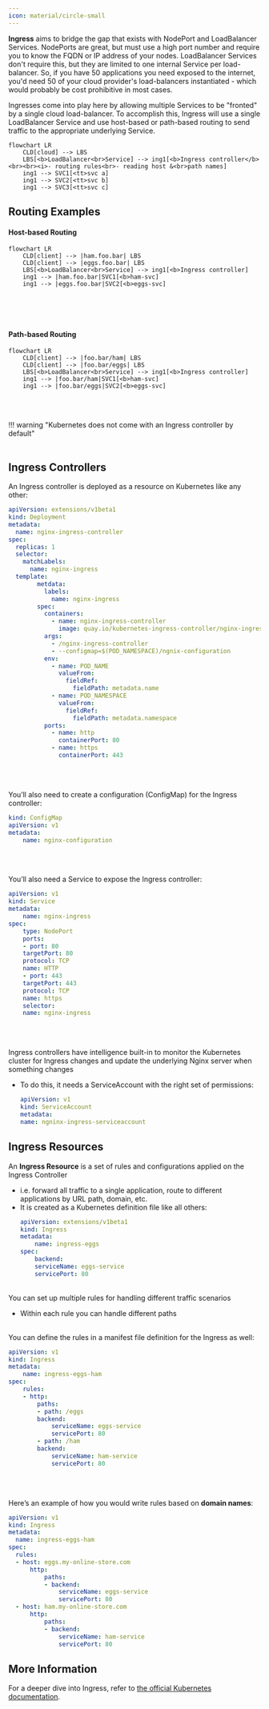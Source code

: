 ```yaml
---
icon: material/circle-small
---
```

**Ingress** aims to bridge the gap that exists with NodePort and LoadBalancer Services. NodePorts are great, but must use a high port number and require you to know the FQDN or IP address of your nodes. LoadBalancer Services don't require this, but they are limited to one internal Service per load-balancer. So, if you have 50 applications you need exposed to the internet, you'd need 50 of your cloud provider's load-balancers instantiated - which would probably be cost prohibitive in most cases.  

Ingresses come into play here by allowing multiple Services to be "fronted" by a single cloud load-balancer. To accomplish this, Ingress will use a single LoadBalancer Service and use host-based or path-based routing to send traffic to the appropriate underlying Service.  

``` mermaid
flowchart LR
    CLD[cloud] --> LBS
    LBS[<b>LoadBalancer<br>Service] --> ing1[<b>Ingress controller</b><br><br><i>- routing rules<br>- reading host &<br>path names]
    ing1 --> SVC1[<tt>svc a]
    ing1 --> SVC2[<tt>svc b]
    ing1 --> SVC3[<tt>svc c]
```

## Routing Examples

#### Host-based Routing
``` mermaid
flowchart LR
    CLD[client] --> |ham.foo.bar| LBS
    CLD[client] --> |eggs.foo.bar| LBS
    LBS[<b>LoadBalancer<br>Service] --> ing1[<b>Ingress controller]
    ing1 --> |ham.foo.bar|SVC1[<b>ham-svc]
    ing1 --> |eggs.foo.bar|SVC2[<b>eggs-svc]
```
<br/><br/><br/>

#### Path-based Routing
``` mermaid
flowchart LR
    CLD[client] --> |foo.bar/ham| LBS
    CLD[client] --> |foo.bar/eggs| LBS
    LBS[<b>LoadBalancer<br>Service] --> ing1[<b>Ingress controller]
    ing1 --> |foo.bar/ham|SVC1[<b>ham-svc]
    ing1 --> |foo.bar/eggs|SVC2[<b>eggs-svc]
```
<br><br>

!!! warning "Kubernetes does not come with an Ingress controller by default"
<br><br>
## Ingress Controllers

An Ingress controller is deployed as a resource on Kubernetes like any other:
``` yaml
apiVersion: extensions/v1beta1
kind: Deployment
metadata:
  name: nginx-ingress-controller
spec:
  replicas: 1
  selector:
    matchLabels:
      name: nginx-ingress
  template:
		metdata:
		  labels:
		    name: nginx-ingress
		spec:
		  containers:
		    - name: nginx-ingress-controller
		      image: quay.io/kubernetes-ingress-controller/nginx-ingress-controller:0.21.0
		  args:
		    - /nginx-ingress-controller
		    - --configmap=$(POD_NAMESPACE)/ngnix-configuration
		  env:
		    - name: POD_NAME
		      valueFrom:
		        fieldRef:
		          fieldPath: metadata.name
		    - name: POD_NAMESPACE
		      valueFrom:
		        fieldRef:
		          fieldPath: metadata.namespace
		  ports:
		    - name: http
		      containerPort: 80
		    - name: https
		      containerPort: 443
```
<br><br>

You’ll also need to create a configuration (ConfigMap) for the Ingress controller:
```yaml
kind: ConfigMap
apiVersion: v1
metadata:
    name: nginx-configuration
```
<br><br>

You’ll also need a Service to expose the Ingress controller:
```yaml
apiVersion: v1
kind: Service
metadata:
    name: nginx-ingress
spec:
    type: NodePort
    ports:
    - port: 80
    targetPort: 80
    protocol: TCP
    name: HTTP
    - port: 443
    targetPort: 443
    protocol: TCP
    name: https
    selector:
    name: nginx-ingress
```
<br><br>

Ingress controllers have intelligence built-in to monitor the Kubernetes cluster for Ingress changes and update the underlying Nginx server when something changes

- To do this, it needs a ServiceAccount with the right set of permissions:
    ``` yaml
    apiVersion: v1
    kind: ServiceAccount
    metadata:
    name: ngninx-ingress-serviceaccount
    ```

## Ingress Resources

An **Ingress Resource** is a set of rules and configurations applied on the Ingress Controller
- i.e. forward all traffic to a single application, route to different applications by URL path, domain, etc.
- It is created as a Kubernetes definition file like all others:    
    ```yaml
    apiVersion: extensions/v1beta1
    kind: Ingress
    metadata:
        name: ingress-eggs
    spec:
        backend:
        serviceName: eggs-service
        servicePort: 80
    ```
<br>
You can set up multiple rules for handling different traffic scenarios

- Within each rule you can handle different paths
<br><br>

You can define the rules in a manifest file definition for the Ingress as well: 
```yaml
apiVersion: v1
kind: Ingress
metadata:
    name: ingress-eggs-ham
spec:
    rules:
    - http:
        paths:
        - path: /eggs
        backend:
            serviceName: eggs-service
            servicePort: 80
        - path: /ham
        backend:
            serviceName: ham-service
            servicePort: 80
```
<br><br>

Here’s an example of how you would write rules based on **domain names**:
``` yaml
apiVersion: v1
kind: Ingress
metadata:
  name: ingress-eggs-ham
spec:
  rules:
  - host: eggs.my-online-store.com
	  http:
	      paths:
	      - backend:
	          serviceName: eggs-service
	          servicePort: 80
  - host: ham.my-online-store.com
	  http:
	      paths:
	      - backend:
	          serviceName: ham-service
	          servicePort: 80
```

## More Information
For a deeper dive into Ingress, refer to [the official Kubernetes documentation](https://kubernetes.io/docs/concepts/services-networking/ingress/).